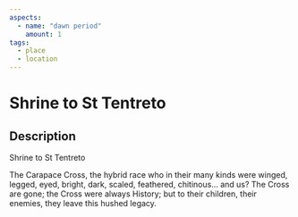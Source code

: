 ```yaml
---
aspects: 
  - name: "dawn period"
    amount: 1
tags:
  - place
  - location
---
```


# Shrine to St Tentreto

## Description
Shrine to St Tentreto

The Carapace Cross, the hybrid race who in their many kinds were winged, legged, eyed, bright, dark, scaled, feathered, chitinous... and us? The Cross are gone; the Cross were always History; but to their children, their enemies, they leave this hushed legacy.